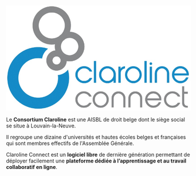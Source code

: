 ![](/cover.jpg)

Le **Consortium Claroline** est une AISBL de droit belge dont le siège social se situe à Louvain-la-Neuve.

Il regroupe une dizaine d'universités et hautes écoles belges et françaises qui sont membres effectifs de l'Assemblée Générale.

Claroline Connect est un **logiciel libre** de dernière génération permettant de déployer facilement une **plateforme dédiée à l’apprentissage et au travail collaboratif en ligne**.

